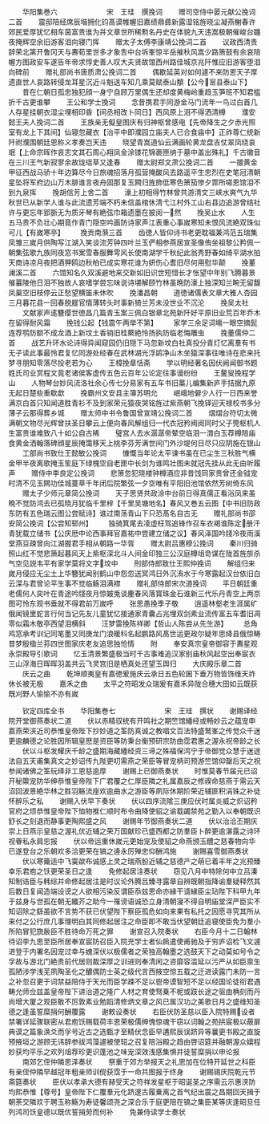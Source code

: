 <!-- { "loadSidebar": true } -->
　　华阳集巻六　　　　　　　宋　王珪　撰挽词
　　赠司空侍中晏元献公挽词二首
　　震邸陪经席辰堦拥化钧髙谟帷幄旧嘉绩鼎彞新露湿铭旌晓尘凝燕榭春许郊民爱厚犹忆相车茵富贵谁为并文章世所稀勲名丹史在体貌九天违嵩极朝催峻台躔夜掩辉空余旧游客泪向寝门挥
　　赠太子太傅李康靖公挽词二首
　　议政西清贵辞荣北第开鲁冈天与夀荀里世多才象吿中台坼峯惊半岳摧秋风嵩少路箫鼓有余哀陪幄方图政安车遂告年帝求惇史善人叹大夫贤故馆西州路佳城京兆阡惟应旧游客堕泪向碑前
　　赠礼部尚书唐质肃公挽词二首
　　偶歇延英对如何遽不来防恩天子厚遗直世人哀路转侵龙耳星沉近斗魁送车知几乘莫赋泰山頺【公今宻县泰山下】
　　昔在仁朝日孤忠独犯顔一身宁自顾万里偶生还却度黄梅岭重趋玉笋班不知君槛折千古更谁攀
　　王公和学士挽词
　　念昔携君手同游金马门流年一鸟过白首几人存星挂朝衣湿尘埋相印昏【间丞相改卜同日】西风原上泪不得洒清樽
　　濮安懿王夫人挽词二首
　　王族亲无儗皇图庆有归神枢曾感电【先帝降生之夕赤光照室有龙上下其间】仙寝忽藏衣【治平中即濮园立庙夫人已合食庙中】正祚尊仁统新阡祔濮围朝廷恩称义孝奏岂天违
　　晓望青嵩道仙云满画轮黄龙盘吉仗翠凤绕哀珉【上命宗晖作哀志文其石周心翔凤金涂镂花锦裹匣纳于墓中盖出殊礼】千古徽音在三川王气新寂寥余故垅瑶草又逢春
　　赠太尉郑文肃公挽词二首
　　一擐黄金甲征西战马骄十年边算尽今日旅魂招落月孤营掩酸风去路遥平生忠烈在史笔冠清朝星坠将军府边山万木腓谁言夜舟固那复玉闗归旌斾低寒色箫笳惨夕霏所嗟恩馆泪不到九泉挥
　　挽胡信芳上舍二首
　　濠上初相得竹林曾共游清文三峡水爽气九华秋世已从新学人谁与此流遗芳端不朽未信盖棺休清弋江村外工山右县边追游曾结社许与更忘年郢斵无为质牙琴有絶弦巾箱遗墨在披阅一然
　　挽吴止水
　　人生五马贵不负壮心期竟作青门隠空吟画防诗家声江表重心事嵗寒知未恨风流絶双珠似可儿【有嵗寒亭】
　　挽贡南漪三首
　　齿徳人皆仰诗书老更耽福兼鸿范五瑞集凤雏三嵗月供陶写江湖入笑谈流芳钟四叶兰玉俨相参燕居宣圣像侑坐祖黎公矜佩一朝集弦歌九族同夜窓书案雪春服舞雩风长使南湖学千秋纪此翁秀野春如绮平湖水拍天商诗凉月夜把酒狎鸥边秋柏已成实寒花谁为妍伤心耆旧尽何用慰华颠
　　挽董澜溪二首
　　六馆知名久双溪避地来交新如旧识世短惜长才怅望中年别飞腾暮景催蟇陵他日泪不独故人哀嗜学尝忘味说诗堪解颐竹林虽晩防濠上独深知兰畹无留馥凤巢空旧枝停云正愁望横笛未休吹
　　挽潘昌朝
　　道徳诸儒表文章大雅人杏园三月暮花县一回春脱屣官情薄转头时事新猗兰芳未没世业不沉沦
　　挽吴太社
　　文献家声逺簪缨世徳昌几篇青玉案三佩白银章北苑新阡好平原旧业荒百年乔木在留得耐风霜
　　挽钱公起【钱震午两举不第】
　　家学三余足词塲一眼空摘髭连荐鹗防额不成龙酒上新坟土香销旧桂藂絶怜扬执防临老悔雕虫
　　挽董儒仲二首
　　战艺升环水论诗得异闻窥园仍旧隠下马忽新坟白社真投分青灯忆离羣有书无子读此事最怜君复忆同游处经春在武林湖光浮鹢净山木坐猿深事往唯诗在悲来托梦寻朋知零落尽投老若为心
　　王樟挽章恬斋
　　学以明经著名因伏阙闻御书题姓氏司业赏程文竟老诸侯客虚传五色云百年公论定往事谩纷纷
　　王鳌叟挽程学山
　　人物琴台妙风流洛社余心传七分易家有五车书旧藁儿编集新庐手拮据九原无起日楚些重欷歔
　　挽霸州文安县主簿苏明允
　　岷峨地僻少人行一日西来誉满京白首只知闻道胜青衫不及到家荣元猿夜哭铭旌过紫燕朝飞挽铎迎天禄校书多分薄子云那得葬乡城
　　赠太师中书令鲁国曾宣靖公挽词二首
　　熠熠台符切太微满朝文物尽光辉曾扶圣日攀云上便向春风解组归一代衣冠矜阀阅同时父子筦枢机人生富贵谁难致八十如公自古稀
　　璧宫人去水潺潺帝辇空临泪一潸白玉荐樽陪庙食黄金洒翰落碑顔星辰掩霭移天上桃李芬芳满世间门外沙堤何日尽只应阴施在银山
　　工部尚书致仕王懿敏公挽词
　　慷慨当年论太平谏书虽在已尘生三秋胜气横金甲半夜离歌掩玉笙庭下绿槐空自老匣中长剑为谁鸣壮图未就冠先挂从此无由听履声
　　赠侍中李良定公挽词
　　悲箫忽犯晓楼钟樽酒应非昔饯同家贵曾还金钺宠时清不见玉闗功佳城蔓草千年闭后院繁弦一夕空唯有平阳旧池馆依然芳树倚东风
　　赠太子少师元章简公挽词
　　天子思贤共政涂中台前日得真儒正看浴凤来虽晩不觉防鸿去已孤晓月犹临千里梓【千里吴塘地名】春风又巻五云图【中书旧防政东防有五色瑞云图公尝赋诗】谁过南荡青山下只恐髙名自古无
　　赠礼部尚书邵安简公挽词【公尝知郓州】
　　独骑箕尾去凌虚枉驾追锋作召车衣褐谁陈定册汗青犹载立储书【公庆厯中论西事拜官嘉祐中尝建立储之议】春风泽国吟牋冷夜雨溪堂燕豆疎曾向江湖握君手相从朝路一华胥
　　赠太尉吕惠穆公挽词
　　秦川归骑照山红不觉悲箫起暮风天上紫枢深北斗人间金印独三公汉庭樽俎竒谋在陇首旌旂杀气空见説韦平有家学莫将文字坟中
　　刑部侍郎致仕王熙仲挽词
　　解组归来嵗月侵应无尘土上华簪犹闻别鹤山中怨忽送冥鸿日外沉洧水于今寒露起汉台依旧白云深与君曾论平生事不觉临觞泪满襟
　　赠礼部侍郎宋次道挽词
　　平日朝廷重老儒何人奕叶在青途吟牋夜月惊皴兎谈麈春风落寳珠金石谁新三代乐丹青空上两京图可怜东观书垂就不得君前万嵗呼
　　张思愚挽季子敬
　　逍遥林壑老生涯属纩俄闻镜里蛇言行何当记先友儿童犹忆接通家青囊占兆埋双剑素业流传富五车耆旧凋零似霜木敬亭西望泪横斜
　　汪梦雷挽陈祥卿【哲山人陈尝从先生游】
　　总角鸡窓承考训记同笔墨又同庚龙门浪暖科名起鹏路风髙世运更政尔疑年思绛县俄惊畴昔梦殷楹兰荪四世图家庆老友追思独怆情
　　附
　　奉安真宗皇帝御容于夀星观永崇殿导引歌词
　　忆玉清景繁盛极当时千古事难追汉家别庙秋风起空出奉宸衣三山浮海日晖晖羽盖共云飞灵宫旧是栖真处还望玉舆归
　　大庆殿乐章二首
　　庆云之曲
　　乾坤顺夷皇有嘉徳爰施庆云承日五色轮囷下垂万物皆饰维天祚休长被无极
　　嘉禾之曲
　　太平之符昭发众瑞爰有嘉禾异陇合穗大田如云既获既刈野人愉愉不亦有嵗








　　钦定四库全书
　　华阳集巻七　　　　　　　宋　王珪　撰状
　　谢赐译经院开堂御燕奏状二道
　　伏以赤精驭统有开鸣社之期竺馆繙经或畅妙云之蕴宠申嘉燕荣浃近司恭惟皇帝陛下抄妙道之筌防真诚之教唱文百法特盛鹫峯之传觉众千迷更逾麟德之论胜因所辑皇厯是资臣等防秉台衡预研宗防曲霑君惠之渥永祝帝龄之长
　　伏以斗枢发耀庆千龄之盛期海藏繙经资三谛之殊福保鸿宁于帝御觉众慧于迷途法自五天甫集真文之妙诏传九陛更叨需燕之荣臣等冒宠柄司预游竺馆仰罄后天之祝参闻诸佛之筌玩绎非工恩慈逾厚
　　谢赐上已御燕奏状
　　时惟莫春节届元已诏开秘籞宠防华绅恭惟皇帝陛下广君覆之仁厚臣隣之礼属嘉辰之修禊命慈燕于需云天沼回波景絶华林之胜羽觞流座欢逾曲水之游臣等夙际休期阶荣近辅匪积涓铢之补徒怀醉乐之私
　　谢赐入伏早下奏状
　　伏以四序流隂三庚应伏时属炎威之炽诏矜官府之烦恭惟皇帝陛下恤物推仁顺时布令曲降使貂之谕载蠲禁苑之勤入以奉朝既识舒长之刻退而静事更陶熙盛之风
　　谢赐年节御燕奏状二道
　　伏以治洽丕期庆崇上日燕示皇慈之渥礼优近辅之荣万国献珍已盛西都之防羣臣卜醉更逾湛露之诗环视眷私永肩忠报
　　伏以帝运重休嵗元更始宠及使貂之命燕颁玉醴之慈春物向华已遂登台之乐朝欢多洽更荣在镐之逄永厉殚忠仰酬鸿施
　　谢赐喜雪御燕奏状
　　伏以寒籥适中飞霙歘布诚感上灵之瑞燕朌近辅之慈德产之萌已着丰年之兆预臻幸乐君庖之饫更荣圣日之逢
　　免修起居注奏状
　　窃见八月中特除何中立吕溱知制诰臣与韩综并命修起居注是时议论外腾吕臻寻露章自辨既朝指降谕羣疑释然其后数日复闻造端设谤之人欲相污染反谓臣忝兹恩命亦縁干请縁臣尘玷陛下科甲九年于兹身与世孤在朝无纎芥之助今一罹谤语诚恐立身清朝寖不得自明庙堂深严臣实不知诏除之繇虽欲不言势不获已伏望陛下察臣孤危如向来果有私托之因愿寻究其所从来付之公行庶几事理明白其同修起居注之命臣即不敢当伏望朝廷追寝使臣免为羣小所陷冒犯旒扆臣不胜待命万死之罪
　　谢宣召入院奏状
　　右臣今月十二日翰林待诏李九思至臣所居奉宣宸防召臣入院充学士者仙扄遣使甫驰及于穷庐诏检飞文遽进登于内署名因宠过幸与媿深伏以极儒者之荣独高翰墨之选鼓天下之动莫如号令之孚故与游北门絶贵前代居则裁深厚之训进则奉清闲之咨靡容滥延以污严从如臣禀生孤陋涉学浅芜夙陶圣化之醲偶防士英之级代言西掖空惊五载之迁进读露门未防一言之补忽召更于词禁益陪侍于天光而臣学疎不足以鬯帝谟智短不足以经国论徒衔君遇畴允师佥兹盖皇帝陛下讲治道之隆广人材之育使驽乗不柅或跂长途之驱由桷刻而丹尚增大厦之观臣敢不厉敦素业勉蹈清修炳文章之风已属汉功之美歌日月之盛维知圣德之逢虽誓糜捐何酬覆露
　　谢敕设奏状
　　右臣伏防圣慈以臣入院特赐设者禁署详延骤联密从君庖饫赐载荷丰恩荣极儒绅愧惊魂干窃以词翰之苑拱宸极以蔽扉典谟之篇象涣爻而孚号近古之选甄才至精伏念臣早遘熙辰误跻异等曩更书殿之直旋预掖垣之游顾无讳辞参祓鸿藻遽被使轺之召复陪浴殿之趋由啓诏筵并融朝渥众嬉程妙获均平乐之欢列俎荐珍更识蓬池之味宠深效浅感集惧并徒誓糜捐以申论报
　　南郊乞侄仲隣恩泽奏状
　　祭重于郊方举报天之礼恩加在位特开延世之科臣有亲侄仲隣早越冠年粗亲师训傥获霑于一命共图报于终身
　　谢赐锡庆院乾元节斋筵奏状
　　臣伏以孝承大德有赫受天之符祥发星枢于昭诞圣之序需云示惠浃防均熙恭惟【尊号】皇帝陛下仁覆羣元化跻邃古履乗离之首气纪出震之昌期回天揖于朝荼交隣欢于聘玉称觞为寿徒馨颂尧之深合乐于庭更阻在镐之集臣某等庆逢昭旦任列鸿司饫皇德以既优誓捐劳而何补
　　免兼侍读学士奏状
